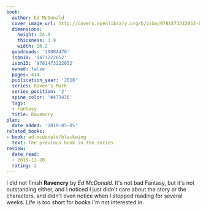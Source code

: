 ```yaml
---
book:
  author: Ed McDonald
  cover_image_url: http://covers.openlibrary.org/b/isbn/9781473222052-L.jpg
  dimensions:
    height: 24.0
    thickness: 3.9
    width: 16.2
  goodreads: '39804476'
  isbn10: '1473222052'
  isbn13: '9781473222052'
  owned: false
  pages: 414
  publication_year: '2018'
  series: Raven's Mark
  series_position: '2'
  spine_color: '#473436'
  tags:
  - fantasy
  title: Ravencry
plan:
  date_added: '2019-05-05'
related_books:
- book: ed-mcdonald/blackwing
  text: The previous book in the series.
review:
  date_read:
  - 2019-11-20
  rating: 2
---
```


I did not finish **Ravencry** by *Ed McDonald*. It's not bad Fantasy, but it's not outstanding either, and I noticed I just didn't care about the story or the characters, and didn't even notice when I stopped reading for several weeks. Life is too short for books I'm not interested in.
